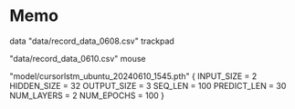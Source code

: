# Memo
data
"data/record_data_0608.csv"
trackpad

"data/record_data_0610.csv"
mouse

"model/cursorlstm_ubuntu_20240610_1545.pth"
{
    INPUT_SIZE = 2
    HIDDEN_SIZE = 32
    OUTPUT_SIZE = 3
    SEQ_LEN = 100
    PREDICT_LEN = 30
    NUM_LAYERS = 2
    NUM_EPOCHS = 100
}
